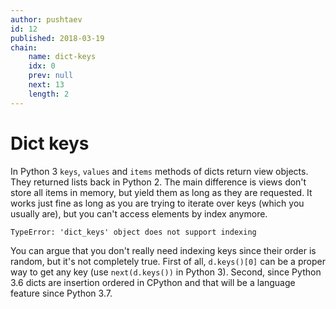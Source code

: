 ```yaml
---
author: pushtaev
id: 12
published: 2018-03-19
chain:
    name: dict-keys
    idx: 0
    prev: null
    next: 13
    length: 2
---
```

# Dict keys

In Python 3 `keys`, `values` and `items` methods of dicts return view objects. They returned lists back in Python 2. The main difference is views don't store all items in memory, but yield them as long as they are requested. It works just fine as long as you are trying to iterate over keys (which you usually are), but you can't access elements by index anymore.

```txt
TypeError: 'dict_keys' object does not support indexing
```

You can argue that you don't really need indexing keys since their order is random, but it's not completely true. First of all, `d.keys()[0]` can be a proper way to get any key (use `next(d.keys())` in Python 3). Second, since Python 3.6 dicts are insertion ordered in CPython and that will be a language feature since Python 3.7.
